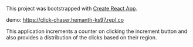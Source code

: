 This project was bootstrapped with [Create React App](https://github.com/facebook/create-react-app).

demo: https://click-chaser.hemanth-ks97.repl.co

This application increments a counter on clicking the increment button and also provides a distribution of the clicks based on their region.
